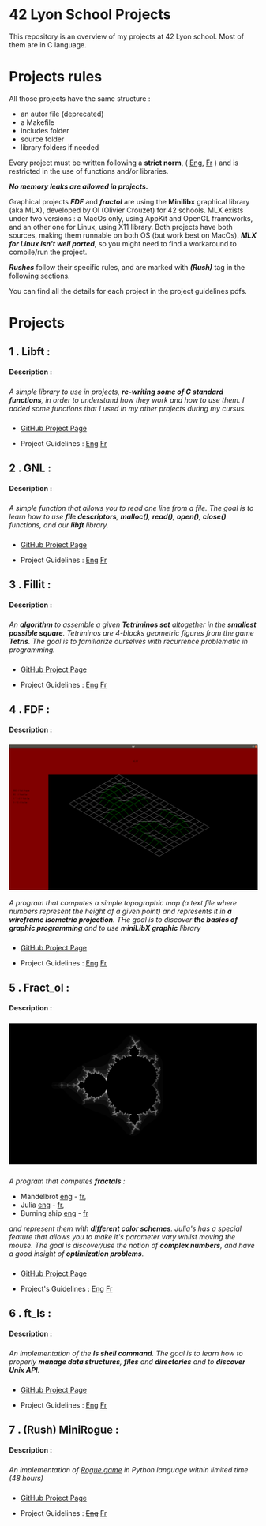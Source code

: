 # 42 Lyon School Projects

This repository is an overview of my projects at 42 Lyon school. Most of them are in C language.

# Projects rules

All those projects have the same structure :

* an autor file (deprecated)
* a Makefile
* includes folder
* source folder
* library folders if needed

Every project must be written following a **strict norm**, ( [Eng](https://github.com/Cerveaulent/42_Lyon_School_Projects/blob/master/norm/norme.en.pdf), [Fr](https://github.com/Cerveaulent/42_Lyon_School_Projects/blob/master/norm/norme.fr.pdf) ) and is restricted in the use of functions and/or libraries.

***No memory leaks are allowed in projects.***

Graphical projects  ***FDF*** and ***fractol*** are using the **Minilibx** graphical library (aka MLX), developed by Ol (Olivier Crouzet) for 42 schools. MLX exists under two versions : a MacOs only, using AppKit and OpenGL frameworks, and an other one for Linux, using X11 library. Both projects have both sources, making them runnable on both OS (but work best on MacOs). ***MLX for Linux isn't well ported***, so you might need to find a workaround to compile/run the project.

***Rushes*** follow their specific rules, and are marked with ***(Rush)*** tag in the following sections.

You can find all the details for each project in the project guidelines pdfs.

# Projects

##  1 . Libft : 

<h4> Description : 

###
  
  *A simple library to use in projects, **re-writing some of C standard functions**, in order to understand how they work and how to use them. I added some functions that I used in my other projects during my cursus.*
  
###
  
* [GitHub Project Page](https://github.com/Cerveaulent/Libft/tree/83072955a711f058f9fd51fb1f49ac21de476297)

* Project Guidelines :  [Eng](https://github.com/Cerveaulent/Libft/blob/83072955a711f058f9fd51fb1f49ac21de476297/subjects/libft.en.pdf)   [Fr](https://github.com/Cerveaulent/Libft/blob/83072955a711f058f9fd51fb1f49ac21de476297/subjects/libft.fr.pdf)

## 2 . GNL :

<h4> Description : 
  
###
  
  *A simple function that allows you to read one line from a file.*
  *The goal is to learn how to use **file descriptors**,  **malloc()**, **read()**, **open()**, **close()** functions, and our **libft** library.*
  
###

* [GitHub Project Page](https://github.com/Cerveaulent/GNL/tree/e4339de7e288276e5a1cdbc9c71418a40b4a55d8)

* Project Guidelines :  [Eng](https://github.com/Cerveaulent/GNL/blob/e4339de7e288276e5a1cdbc9c71418a40b4a55d8/subjects/get_next_line.en.pdf)   [Fr](https://github.com/Cerveaulent/GNL/blob/e4339de7e288276e5a1cdbc9c71418a40b4a55d8/subjects/get_next_line.pdf)

## 3 . Fillit :

<h4> Description : 
  
###
  
  *An **algorithm** to assemble a given **Tetriminos set** altogether in the **smallest possible square**. Tetriminos are 4-blocks geometric figures from the game **Tetris**.*
  *The goal is to familiarize ourselves with recurrence problematic in programming.*
  
###

* [GitHub Project Page](https://github.com/Cerveaulent/Fillit/tree/e3a431d8f3ff669dbac3d4e005860965ecc61023)

* Project Guidelines :  [Eng](https://github.com/Cerveaulent/Fillit/blob/e3a431d8f3ff669dbac3d4e005860965ecc61023/subjects/fillit.en.pdf)   [Fr](https://github.com/Cerveaulent/Fillit/blob/e3a431d8f3ff669dbac3d4e005860965ecc61023/subjects/fillit.fr.pdf)

## 4 . FDF :

<h4> Description : 
  
###
  
  ![FDF](https://github.com/Cerveaulent/42_Lyon_School_Projects/blob/master/screenshots/screen_fdf.png)
  
  *A program that computes a simple topographic map (a text file where numbers represent the height of a given point)  and represents it in **a wireframe isometric projection**. THe goal is to discover **the basics of graphic programming** and to use **miniLibX graphic** library*
  
###

* [GitHub Project Page](https://github.com/Cerveaulent/FDF/tree/bceedc8b1604b0816c2e2d3a1245975dfe028fd6)

* Project Guidelines :  [Eng](https://github.com/Cerveaulent/FDF/blob/bceedc8b1604b0816c2e2d3a1245975dfe028fd6/subjects/fdf.en.pdf)   [Fr](https://github.com/Cerveaulent/FDF/blob/bceedc8b1604b0816c2e2d3a1245975dfe028fd6/subjects/fdf.fr.pdf)

## 5 . Fract_ol :

<h4> Description : 
  
###
  
  ![Mandelbrot](https://github.com/Cerveaulent/42_Lyon_School_Projects/blob/master/screenshots/Screenshot%20from%202020-05-17%2018-04-20.png)
  
  *A program that computes **fractals** :*
  * Mandelbrot [eng](https://en.wikipedia.org/wiki/Mandelbrot_set) - [fr](https://fr.wikipedia.org/wiki/Ensemble_de_Mandelbrot), 
  * Julia [eng](https://en.wikipedia.org/wiki/Julia_set) - [fr](https://fr.wikipedia.org/wiki/Ensemble_de_Julia), 
  * Burning ship [eng](https://en.wikipedia.org/wiki/Burning_Ship_fractal) - [fr](https://fr.wikipedia.org/wiki/Fractale_burning_ship)
   
  *and represent them with **different color schemes**. Julia's has a special feature that allows you to make it's parameter vary whilst moving the mouse. The goal is discover/use the notion of **complex numbers**, and have a good insight of **optimization problems**.*
 
###

* [GitHub Project Page](https://github.com/Cerveaulent/fractol/tree/5871f028836db33dcde22ae43c82c7fd649b4307)

* Project's Guidelines :  [Eng](https://github.com/Cerveaulent/fractol/blob/5871f028836db33dcde22ae43c82c7fd649b4307/subjects/fract_ol.en.pdf)   [Fr](https://github.com/Cerveaulent/fractol/blob/5871f028836db33dcde22ae43c82c7fd649b4307/subjects/fract_ol.fr.pdf)

## 6 . ft_ls :

<h4> Description : 
  
###
  
  *An implementation of the **ls shell command**. The goal is to learn how to properly **manage data structures**, **files** and **directories** and to **discover Unix API**.*
  
###

* [GitHub Project Page](https://github.com/Cerveaulent/ft_ls/tree/e679c5dc9d9ca3b92f7b98819afa4f3e3ae72580)

* Project Guidelines :  [Eng](https://github.com/Cerveaulent/ft_ls/blob/e679c5dc9d9ca3b92f7b98819afa4f3e3ae72580/subjects/ft_ls.en.pdf)   [Fr](https://github.com/Cerveaulent/ft_ls/blob/e679c5dc9d9ca3b92f7b98819afa4f3e3ae72580/subjects/ft_ls.pdf)

## 7 . (Rush) MiniRogue :

<h4> Description : 
  
###
  
  *An implementation of [Rogue game](https://en.wikipedia.org/wiki/Roguelike) in Python language within limited time (48 hours)*
  
###

* [GitHub Project Page](https://github.com/Cerveaulent/Rush_MiniRogue/tree/c39804864a69ca8b34eb449b19458bef3dccba97)

* Project Guidelines :  ~~[Eng]()~~  [Fr](https://github.com/Cerveaulent/Rush_MiniRogue/blob/c39804864a69ca8b34eb449b19458bef3dccba97/subjects/ft_minirogue.pdf)
